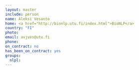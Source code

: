 ```yaml
---
layout: master
include: person
name: Aleksi Vesanto
home: <a href="http://bionlp.utu.fi/index.html">BioNLP</a>
country: "FI"
photo:
email: avjves@utu.fi
phone:
on_contract: no
has_been_on_contract: yes
groups:
  nlpl:
---
```

